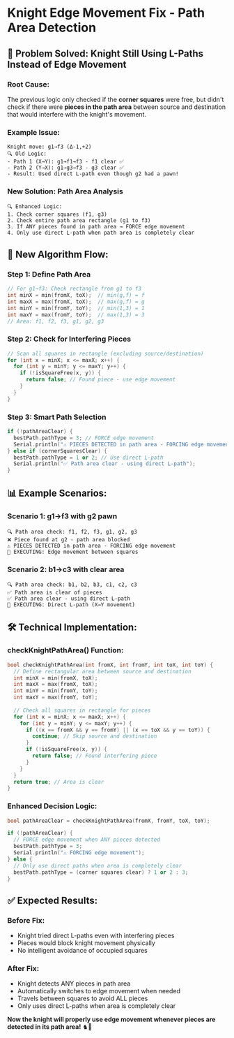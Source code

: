 # Knight Edge Movement Fix - Path Area Detection

## 🐴 Problem Solved: Knight Still Using L-Paths Instead of Edge Movement

### **Root Cause:**
The previous logic only checked if the **corner squares** were free, but didn't check if there were **pieces in the path area** between source and destination that would interfere with the knight's movement.

### **Example Issue:**
```
Knight move: g1→f3 (Δ-1,+2)
🔍 Old Logic:
- Path 1 (X→Y): g1→f1→f3 - f1 clear ✅
- Path 2 (Y→X): g1→g3→f3 - g3 clear ✅  
- Result: Used direct L-path even though g2 had a pawn!
```

### **New Solution: Path Area Analysis**
```
🔍 Enhanced Logic:
1. Check corner squares (f1, g3)
2. Check entire path area rectangle (g1 to f3)
3. If ANY pieces found in path area → FORCE edge movement
4. Only use direct L-path when path area is completely clear
```

## 🎯 **New Algorithm Flow:**

### **Step 1: Define Path Area**
```cpp
// For g1→f3: Check rectangle from g1 to f3
int minX = min(fromX, toX);  // min(g,f) = f
int maxX = max(fromX, toX);  // max(g,f) = g  
int minY = min(fromY, toY);  // min(1,3) = 1
int maxY = max(fromY, toY);  // max(1,3) = 3
// Area: f1, f2, f3, g1, g2, g3
```

### **Step 2: Check for Interfering Pieces**
```cpp
// Scan all squares in rectangle (excluding source/destination)
for (int x = minX; x <= maxX; x++) {
  for (int y = minY; y <= maxY; y++) {
    if (!isSquareFree(x, y)) {
      return false; // Found piece - use edge movement
    }
  }
}
```

### **Step 3: Smart Path Selection**
```cpp
if (!pathAreaClear) {
  bestPath.pathType = 3; // FORCE edge movement
  Serial.println("⚠️ PIECES DETECTED in path area - FORCING edge movement");
} else if (cornerSquaresClear) {
  bestPath.pathType = 1 or 2; // Use direct L-path
  Serial.println("✅ Path area clear - using direct L-path");
}
```

## 📊 **Example Scenarios:**

### **Scenario 1: g1→f3 with g2 pawn**
```
🔍 Path area check: f1, f2, f3, g1, g2, g3
❌ Piece found at g2 - path area blocked
⚠️ PIECES DETECTED in path area - FORCING edge movement
🚀 EXECUTING: Edge movement between squares
```

### **Scenario 2: b1→c3 with clear area**
```
🔍 Path area check: b1, b2, b3, c1, c2, c3
✅ Path area is clear of pieces
✅ Path area clear - using direct L-path
🚀 EXECUTING: Direct L-path (X→Y movement)
```

## 🛠️ **Technical Implementation:**

### **checkKnightPathArea() Function:**
```cpp
bool checkKnightPathArea(int fromX, int fromY, int toX, int toY) {
  // Define rectangular area between source and destination
  int minX = min(fromX, toX);
  int maxX = max(fromX, toX);
  int minY = min(fromY, toY);  
  int maxY = max(fromY, toY);
  
  // Check all squares in rectangle for pieces
  for (int x = minX; x <= maxX; x++) {
    for (int y = minY; y <= maxY; y++) {
      if ((x == fromX && y == fromY) || (x == toX && y == toY)) {
        continue; // Skip source and destination
      }
      if (!isSquareFree(x, y)) {
        return false; // Found interfering piece
      }
    }
  }
  return true; // Area is clear
}
```

### **Enhanced Decision Logic:**
```cpp
bool pathAreaClear = checkKnightPathArea(fromX, fromY, toX, toY);

if (!pathAreaClear) {
  // FORCE edge movement when ANY pieces detected
  bestPath.pathType = 3;
  Serial.println("⚠️ FORCING edge movement");
} else {
  // Only use direct paths when area is completely clear
  bestPath.pathType = (corner squares clear) ? 1 or 2 : 3;
}
```

## ✅ **Expected Results:**

### **Before Fix:**
- Knight tried direct L-paths even with interfering pieces
- Pieces would block knight movement physically
- No intelligent avoidance of occupied squares

### **After Fix:**
- Knight detects ANY pieces in path area
- Automatically switches to edge movement when needed
- Travels between squares to avoid ALL pieces
- Only uses direct L-paths when area is completely clear

**Now the knight will properly use edge movement whenever pieces are detected in its path area!** ♞🎯
